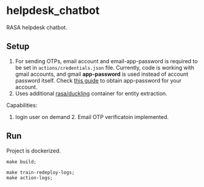 # helpdesk_chatbot
RASA helpdesk chatbot.

## Setup
1. For sending OTPs, email account and email-app-password is required to be set in `actions/credentials.json` file. Currently, code is working with gmail accounts, and gmail **app-password** is used instead of account password itself. Check [this guide](https://support.google.com/accounts/answer/185833?hl=en) to obtain app-password for your account.
2. Uses additional [rasa/duckling](https://hub.docker.com/r/rasa/duckling) container for entity extraction.  

Capabilities:
1. login user on demand
   2. Email OTP verificatoin implemented.


## Run
Project is dockerized.
```shell
make build;

make train-redeploy-logs;
make action-logs;
```

